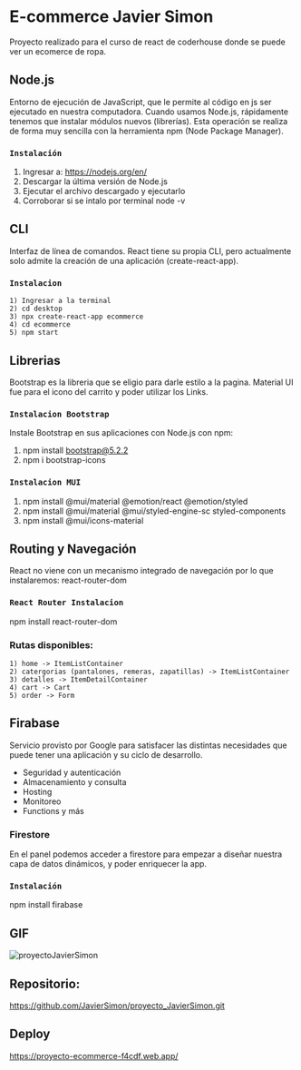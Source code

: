 # E-commerce Javier Simon
Proyecto realizado para el curso de react de coderhouse donde se puede ver un ecomerce de ropa.

## Node.js
Entorno de ejecución de JavaScript, que le permite al código en js ser ejecutado en nuestra computadora.
Cuando usamos Node.js, rápidamente tenemos que instalar módulos nuevos (librerías).
Esta operación se realiza de forma muy sencilla con la herramienta npm (Node Package Manager).

### `Instalación`
1) Ingresar a: https://nodejs.org/en/
2) Descargar la última versión de Node.js
3) Ejecutar el archivo descargado y ejecutarlo
4) Corroborar si se intalo por terminal node -v

## CLI
Interfaz de línea de comandos.
React tiene su propia CLI, pero actualmente solo admite la creación de una aplicación (create-react-app). 

### `Instalacion`
    1) Ingresar a la terminal
    2) cd desktop
    3) npx create-react-app ecommerce
    4) cd ecommerce
    5) npm start

## Librerias
Bootstrap es la libreria que se eligio para darle estilo a la pagina.
Material UI fue para el icono del carrito y poder utilizar los Links.

### `Instalacion Bootstrap`
Instale Bootstrap en sus aplicaciones con Node.js con npm:
1) npm install bootstrap@5.2.2
2) npm i bootstrap-icons

### `Instalacion MUI`
1) npm install @mui/material @emotion/react @emotion/styled
2) npm install @mui/material @mui/styled-engine-sc styled-components
3) npm install @mui/icons-material

## Routing y Navegación
React no viene con un mecanismo integrado de navegación por lo que instalaremos: react-router-dom

### `React Router Instalacion`
npm install react-router-dom

### Rutas disponibles:
    1) home -> ItemListContainer
    2) catergorias (pantalones, remeras, zapatillas) -> ItemListContainer
    3) detalles -> ItemDetailContainer
    4) cart -> Cart
    5) order -> Form

## Firabase
Servicio provisto por Google para satisfacer las distintas necesidades que puede tener una aplicación y su ciclo de desarrollo.
- Seguridad y autenticación
- Almacenamiento y consulta
- Hosting
- Monitoreo
- Functions y más

### Firestore
En el panel podemos acceder a firestore para empezar a diseñar nuestra capa de datos dinámicos, y poder enriquecer la app.

### `Instalación`
npm install firabase

## GIF
![proyectoJavierSimon](https://user-images.githubusercontent.com/103076956/195244313-ff3a0760-c9d0-4c22-9b9d-c3402fa38852.gif)


## Repositorio: 
https://github.com/JavierSimon/proyecto_JavierSimon.git

## Deploy
https://proyecto-ecommerce-f4cdf.web.app/



